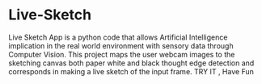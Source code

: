 
# Live-Sketch
Live Sketch App is a python code that allows Artificial Intelligence implication in the real world environment with sensory data through Computer Vision. This project maps the user webcam images to the sketching canvas both paper white and black thought edge detection and corresponds in making a live sketch of the input frame. TRY IT , Have Fun
